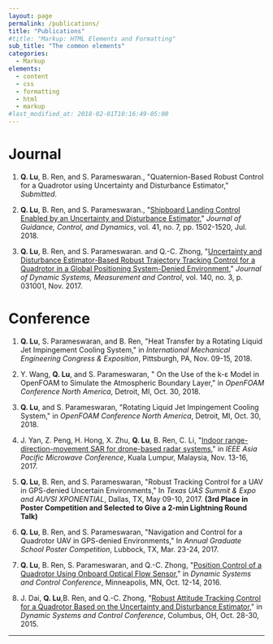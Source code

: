 ```yaml
---
layout: page
permalink: /publications/
title: "Publications"
#title: "Markup: HTML Elements and Formatting"
sub_title: "The common elements"
categories:
  - Markup
elements:
  - content
  - css
  - formatting
  - html
  - markup
#last_modified_at: 2018-02-01T10:16:49-05:00
---
```


# Journal

1. **Q. Lu**, B. Ren, and S. Parameswaran., "Quaternion-Based Robust Control for a Quadrotor using Uncertainty and Disturbance Estimator," *Submitted*.

2. **Q. Lu**, B. Ren, and S. Parameswaran., "<a href="https://arc.aiaa.org/doi/10.2514/1.G003073" target="_blank">Shipboard Landing Control Enabled by an Uncertainty and Disturbance Estimator</a>," *Journal of Guidance, Control, and Dynamics*, vol. 41, no. 7, pp. 1502-1520, Jul. 2018.

2. **Q. Lu**, B. Ren, and S. Parameswaran. and Q.-C. Zhong, "<a href="http://dynamicsystems.asmedigitalcollection.asme.org/article.aspx?articleid=2652289" target="_blank">Uncertainty and Disturbance Estimator-Based Robust Trajectory Tracking Control for a Quadrotor in a Global Positioning System-Denied Environment</a>," *Journal of Dynamic Systems, Measurement and Control*, vol. 140, no. 3, p. 031001, Nov. 2017.

# Conference

1. **Q. Lu**, S. Parameswaran, and B. Ren, "Heat Transfer by a Rotating Liquid Jet Impingement Cooling System," in *International Mechanical Engineering Congress & Exposition*, Pittsburgh, PA, Nov. 09-15, 2018.

2. Y. Wang, **Q. Lu**, and S. Parameswaran, " On the Use of the k-ε Model in OpenFOAM to Simulate the Atmospheric Boundary Layer," in *OpenFOAM Conference North America*, Detroit, MI, Oct. 30, 2018.

3. **Q. Lu**, and S. Parameswaran, "Rotating Liquid Jet Impingement Cooling System," in *OpenFOAM Conference North America*, Detroit, MI, Oct. 30, 2018.

4. J. Yan, Z. Peng, H. Hong, X. Zhu, **Q. Lu**, B. Ren, C. Li, "<a href="http://ieeexplore.ieee.org/document/8251698" target="_blank">Indoor range-direction-movement SAR for drone-based radar systems</a>," in *IEEE Asia Pacific Microwave Conference*, Kuala Lumpur, Malaysia, Nov. 13-16, 2017.

5. **Q. Lu**,  B. Ren, and S. Parameswaran, "Robust Tracking Control for a UAV in GPS-denied Uncertain Environments," In *Texas UAS Summit & Expo and AUVSI XPONENTIAL*, Dallas, TX, May 09-10, 2017. **(3rd Place in Poster Competition and Selected to Give a 2-min Lightning Round Talk)**

6. **Q. Lu**,  B. Ren, and S. Parameswaran, "Navigation and Control for a Quadrotor UAV in GPS-denied Environments," In *Annual Graduate School Poster Competition*, Lubbock, TX, Mar. 23-24, 2017.

7. **Q. Lu**, B. Ren, S. Parameswaran, and Q.-C. Zhong, "<a href="http://proceedings.asmedigitalcollection.asme.org/proceeding.aspx?articleid=2604365" target="_blank">Position Control of a Quadrotor Using Onboard Optical Flow Sensor</a>," in *Dynamic Systems and Control Conference*, Minneapolis, MN, Oct. 12-14, 2016.

8. J. Dai, **Q. Lu**,B. Ren, and Q.-C. Zhong, "<a href="http://proceedings.asmedigitalcollection.asme.org/proceeding.aspx?articleid=2481847" target="_blank">Robust Attitude Tracking Control for a Quadrotor Based on the Uncertainty and Disturbance Estimator</a>," in *Dynamic Systems and Control Conference*, Columbus, OH, Oct. 28-30, 2015.

---
